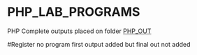 # PHP_LAB_PROGRAMS

PHP Complete outputs placed on folder
<a href="https://github.com/Mubashir-angathil/PHP_LAB_PROGRAMS/tree/main/PHP_OUT">PHP_OUT</a>


#Register no program first output added but final out not added
